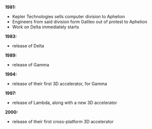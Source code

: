 **1981:**
- Kepler Technologies sells computer division to Aphelion
- Engineers from said division form Galileo out of protest to Aphelion
- Work on Delta immediately starts

**1983:**
- release of Delta

**1989:**
- release of Gamma

**1994:**
- release of their first 3D accelerator, for Gamma

**1997:**
- release of Lambda, along with a new 3D accelerator

**2000:**
- release of their first cross-platform 3D accelerator
